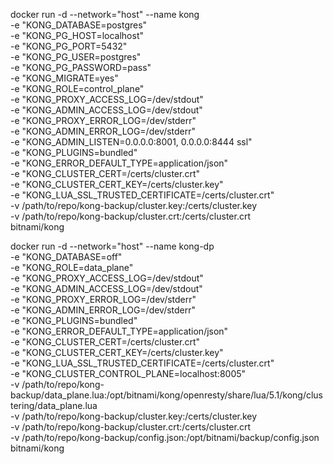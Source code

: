 docker run -d --network="host" --name kong \
    -e "KONG_DATABASE=postgres" \
    -e "KONG_PG_HOST=localhost" \
    -e "KONG_PG_PORT=5432" \
    -e "KONG_PG_USER=postgres" \
    -e "KONG_PG_PASSWORD=pass" \
    -e "KONG_MIGRATE=yes" \
    -e "KONG_ROLE=control_plane" \
    -e "KONG_PROXY_ACCESS_LOG=/dev/stdout" \
    -e "KONG_ADMIN_ACCESS_LOG=/dev/stdout" \
    -e "KONG_PROXY_ERROR_LOG=/dev/stderr" \
    -e "KONG_ADMIN_ERROR_LOG=/dev/stderr" \
    -e "KONG_ADMIN_LISTEN=0.0.0.0:8001, 0.0.0.0:8444 ssl" \
    -e "KONG_PLUGINS=bundled" \
    -e "KONG_ERROR_DEFAULT_TYPE=application/json" \
    -e "KONG_CLUSTER_CERT=/certs/cluster.crt" \
    -e "KONG_CLUSTER_CERT_KEY=/certs/cluster.key" \
    -e "KONG_LUA_SSL_TRUSTED_CERTIFICATE=/certs/cluster.crt" \
    -v /path/to/repo/kong-backup/cluster.key:/certs/cluster.key \
    -v /path/to/repo/kong-backup/cluster.crt:/certs/cluster.crt \
    bitnami/kong

docker run -d --network="host" --name kong-dp \
    -e "KONG_DATABASE=off" \
    -e "KONG_ROLE=data_plane" \
    -e "KONG_PROXY_ACCESS_LOG=/dev/stdout" \
    -e "KONG_ADMIN_ACCESS_LOG=/dev/stdout" \
    -e "KONG_PROXY_ERROR_LOG=/dev/stderr" \
    -e "KONG_ADMIN_ERROR_LOG=/dev/stderr" \
    -e "KONG_PLUGINS=bundled" \
    -e "KONG_ERROR_DEFAULT_TYPE=application/json" \
    -e "KONG_CLUSTER_CERT=/certs/cluster.crt" \
    -e "KONG_CLUSTER_CERT_KEY=/certs/cluster.key" \
    -e "KONG_LUA_SSL_TRUSTED_CERTIFICATE=/certs/cluster.crt" \
    -e "KONG_CLUSTER_CONTROL_PLANE=localhost:8005" \
    -v /path/to/repo/kong-backup/data_plane.lua:/opt/bitnami/kong/openresty/share/lua/5.1/kong/clustering/data_plane.lua \
    -v /path/to/repo/kong-backup/cluster.key:/certs/cluster.key \
    -v /path/to/repo/kong-backup/cluster.crt:/certs/cluster.crt \
    -v /path/to/repo/kong-backup/config.json:/opt/bitnami/backup/config.json \
    bitnami/kong